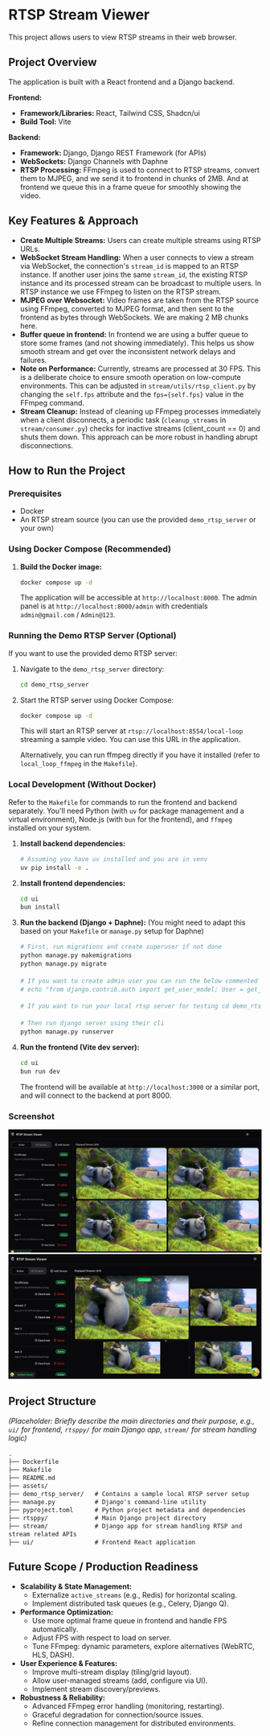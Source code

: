 # RTSP Stream Viewer

This project allows users to view RTSP streams in their web browser.

## Project Overview

The application is built with a React frontend and a Django backend.

**Frontend:**
*   **Framework/Libraries:** React, Tailwind CSS, Shadcn/ui
*   **Build Tool:** Vite

**Backend:**
*   **Framework:** Django, Django REST Framework (for APIs)
*   **WebSockets:** Django Channels with Daphne
*   **RTSP Processing:** FFmpeg is used to connect to RTSP streams, convert them to MJPEG, and we send it to frontend in chunks of 2MB. And at frontend we queue this in a frame queue for smoothly showing the video.

## Key Features & Approach
*   **Create Multiple Streams:** Users can create multiple streams using RTSP URLs.
*   **WebSocket Stream Handling:** When a user connects to view a stream via WebSocket, the connection's `stream_id` is mapped to an RTSP instance. If another user joins the same `stream_id`, the existing RTSP instance and its processed stream can be broadcast to multiple users. In RTSP instance we use FFmpeg to listen on the RTSP stream.
*   **MJPEG over Websocket:** Video frames are taken from the RTSP source using FFmpeg, converted to MJPEG format, and then sent to the frontend as bytes through WebSockets. We are making 2 MB chunks here.
*   **Buffer queue in frontend:** In frontend we are using a buffer queue to store some frames (and not showing immediately). This helps us show smooth stream and get over the inconsistent network delays and failures.
*   **Note on Performance:** Currently, streams are processed at 30 FPS. This is a deliberate choice to ensure smooth operation on low-compute environments. This can be adjusted in `stream/utils/rtsp_client.py` by changing the `self.fps` attribute and the `fps={self.fps}` value in the FFmpeg command.
*   **Stream Cleanup:** Instead of cleaning up FFmpeg processes immediately when a client disconnects, a periodic task (`cleanup_streams` in `stream/consumer.py`) checks for inactive streams (client_count == 0) and shuts them down. This approach can be more robust in handling abrupt disconnections.


## How to Run the Project

### Prerequisites
*   Docker
*   An RTSP stream source (you can use the provided `demo_rtsp_server` or your own)

### Using Docker Compose (Recommended)

1.  **Build the Docker image:**
    ```bash
    docker compose up -d
    ```

    The application will be accessible at `http://localhost:8000`.
    The admin panel is at `http://localhost:8000/admin` with credentials `admin@gmail.com` / `Admin@123`.

### Running the Demo RTSP Server (Optional)



If you want to use the provided demo RTSP server:

1.  Navigate to the `demo_rtsp_server` directory:
    ```bash
    cd demo_rtsp_server
    ```
2.  Start the RTSP server using Docker Compose:
    ```bash
    docker compose up -d
    ```
    This will start an RTSP server at `rtsp://localhost:8554/local-loop` streaming a sample video. You can use this URL in the application.

    Alternatively, you can run ffmpeg directly if you have it installed (refer to `local_loop_ffmpeg` in the `Makefile`).

### Local Development (Without Docker)

Refer to the `Makefile` for commands to run the frontend and backend separately. You'll need Python (with `uv` for package management and a virtual environment), Node.js (with `bun` for the frontend), and `ffmpeg` installed on your system.

1.  **Install backend dependencies:**
    ```bash
    # Assuming you have uv installed and you are in venv
    uv pip install -e .
    ```
2.  **Install frontend dependencies:**
    ```bash
    cd ui
    bun install
    ```
3.  **Run the backend (Django + Daphne):**
    (You might need to adapt this based on your `Makefile` or `manage.py` setup for Daphne)
    ```bash
    # First, run migrations and create superuser if not done
    python manage.py makemigrations
    python manage.py migrate
    
    # If you want to create admin user you can run the below commented script
    # echo "from django.contrib.auth import get_user_model; User = get_user_model(); User.objects.create_superuser('admin', 'admin@gmail.com', 'Admin@123')" | python manage.py shell

    # If you want to run your local rtsp server for testing cd demo_rtsp_server && docker compose up -d && ffmpeg -re -stream_loop -1 -i <your_file_path_to_video> -c copy -f rtsp rtsp://localhost:8554/local-loop

    # Then run django server using their cli
    python manage.py runserver
    ```
4.  **Run the frontend (Vite dev server):**
    ```bash
    cd ui
    bun run dev
    ```
    The frontend will be available at `http://localhost:3000` or a similar port, and will connect to the backend at port 8000.


### Screenshot
![Stream View](./assets/rtsp_ss1.png)
![Stream View](./assets/rtsp_ss2.png)

## Project Structure

*(Placeholder: Briefly describe the main directories and their purpose, e.g., `ui/` for frontend, `rtsppy/` for main Django app, `stream/` for stream handling logic)*

```
.
├── Dockerfile
├── Makefile
├── README.md
├── assets/             
├── demo_rtsp_server/   # Contains a sample local RTSP server setup
├── manage.py           # Django's command-line utility
├── pyproject.toml      # Python project metadata and dependencies
├── rtsppy/             # Main Django project directory
├── stream/             # Django app for stream handling RTSP and stream related APIs
├── ui/                 # Frontend React application

```

## Future Scope / Production Readiness

*   **Scalability & State Management:**
    *   Externalize `active_streams` (e.g., Redis) for horizontal scaling.
    *   Implement distributed task queues (e.g., Celery, Django Q).
*   **Performance Optimization:**
    *   Use more optimal frame queue in frontend and handle FPS automatically.
    *   Adjust FPS with respect to load on server.
    *   Tune FFmpeg: dynamic parameters, explore alternatives (WebRTC, HLS, DASH).
*   **User Experience & Features:**
    *   Improve multi-stream display (tiling/grid layout).
    *   Allow user-managed streams (add, configure via UI).
    *   Implement stream discovery/previews.
*   **Robustness & Reliability:**
    *   Advanced FFmpeg error handling (monitoring, restarting).
    *   Graceful degradation for connection/source issues.
    *   Refine connection management for distributed environments.
